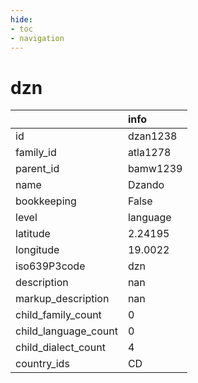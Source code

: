 ```yaml
---
hide:
- toc
- navigation
---
```

# dzn
|                      | info     |
|:---------------------|:---------|
| id                   | dzan1238 |
| family_id            | atla1278 |
| parent_id            | bamw1239 |
| name                 | Dzando   |
| bookkeeping          | False    |
| level                | language |
| latitude             | 2.24195  |
| longitude            | 19.0022  |
| iso639P3code         | dzn      |
| description          | nan      |
| markup_description   | nan      |
| child_family_count   | 0        |
| child_language_count | 0        |
| child_dialect_count  | 4        |
| country_ids          | CD       |